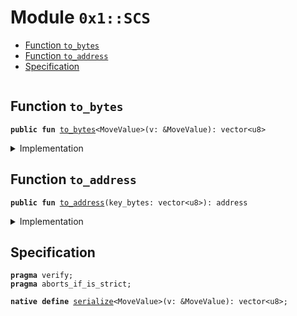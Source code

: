 
<a name="0x1_SCS"></a>

# Module `0x1::SCS`



-  [Function `to_bytes`](#0x1_SCS_to_bytes)
-  [Function `to_address`](#0x1_SCS_to_address)
-  [Specification](#@Specification_0)


<pre><code></code></pre>



<a name="0x1_SCS_to_bytes"></a>

## Function `to_bytes`



<pre><code><b>public</b> <b>fun</b> <a href="SCS.md#0x1_SCS_to_bytes">to_bytes</a>&lt;MoveValue&gt;(v: &MoveValue): vector&lt;u8&gt;
</code></pre>



<details>
<summary>Implementation</summary>


<pre><code><b>native</b> <b>public</b> <b>fun</b> <a href="SCS.md#0x1_SCS_to_bytes">to_bytes</a>&lt;MoveValue&gt;(v: &MoveValue): vector&lt;u8&gt;;
</code></pre>



</details>

<a name="0x1_SCS_to_address"></a>

## Function `to_address`



<pre><code><b>public</b> <b>fun</b> <a href="SCS.md#0x1_SCS_to_address">to_address</a>(key_bytes: vector&lt;u8&gt;): address
</code></pre>



<details>
<summary>Implementation</summary>


<pre><code><b>native</b> <b>public</b> <b>fun</b> <a href="SCS.md#0x1_SCS_to_address">to_address</a>(key_bytes: vector&lt;u8&gt;): address;
</code></pre>



</details>

<a name="@Specification_0"></a>

## Specification



<pre><code><b>pragma</b> verify;
<b>pragma</b> aborts_if_is_strict;
</code></pre>




<a name="0x1_SCS_serialize"></a>


<pre><code><b>native</b> <b>define</b> <a href="SCS.md#0x1_SCS_serialize">serialize</a>&lt;MoveValue&gt;(v: &MoveValue): vector&lt;u8&gt;;
</code></pre>
